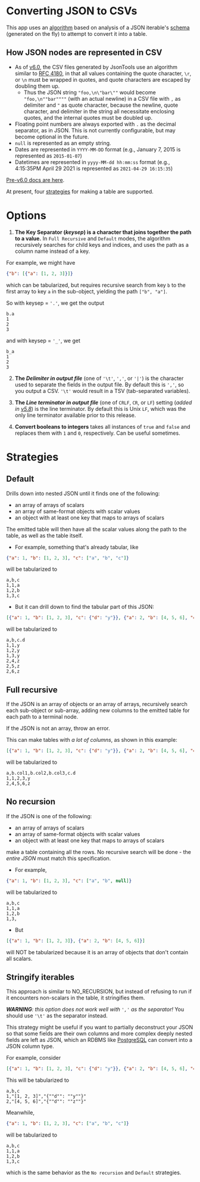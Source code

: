 # Converting JSON to CSVs #
This app uses an [algorithm](https://github.com/molsonkiko/JsonToolsNppPlugin/blob/main/JsonToolsNppPlugin/JSONTools/JsonTabularize.cs) based on analysis of a JSON iterable's [schema](https://github.com/molsonkiko/JsonToolsNppPlugin/blob/main/JsonToolsNppPlugin/JSONTools/JsonSchemaMaker.cs) (generated on the fly) to attempt to convert it into a table.


## How JSON nodes are represented in CSV ##
* As of [v6.0](/CHANGELOG.md#600---unreleased-2023-mm-dd), the CSV files generated by JsonTools use an algorithm similar to [RFC 4180](https://www.ietf.org/rfc/rfc4180.txt), in that all values containing the quote character, `\r`, or `\n` must be wrapped in quotes, and quote characters are escaped by doubling them up.
    * Thus the JSON string `"foo,\n\"bar\""` would become `"foo,\n""bar""""` (with an actual newline) in a CSV file with `,` as delimiter and `"` as quote character, because the newline, quote character, and delimiter in the string all necessitate enclosing quotes, and the internal quotes must be doubled up.
* Floating point numbers are always exported with `.` as the decimal separator, as in JSON. This is not currently configurable, but may become optional in the future.
* `null` is represented as an empty string.
* Dates are represented in `YYYY-MM-DD` format (e.g., January 7, 2015 is represented as `2015-01-07`)
* Datetimes are represented in `yyyy-MM-dd hh:mm:ss` format (e.g., 4:15:35PM April 29 2021 is represented as `2021-04-29 16:15:35`)

[Pre-v6.0 docs are here](https://github.com/molsonkiko/JsonToolsNppPlugin/blob/110cbb7d30c6a48cd2c7cfac3cb65534230b9c86/docs/json-to-csv.md).

At present, four [strategies](#strategies) for making a table are supported.

# Options #
1. __The Key Separator (*keysep*) is a character that joins together the path to a value.__ In `Full Recursive` and `Default` modes, the algorithm recursively searches for child keys and indices, and uses the path as a column name instead of a key.

For example, we might have 

```json
{"b": [{"a": [1, 2, 3]}]}
```
which can be tabularized, but requires recursive search from key `b` to the first array to key `a` in the sub-object, yielding the path
`["b", "a"]`.

 So with keysep = `'.'`, we get the output
```
b.a
1
2
3
```

and with keysep = `'_'`, we get
```
b_a
1
2
3
```

2. __The *Delimiter in output file*__ (one of `'\t'`, `','`, or `'|'`) is the character used to separate the fields in the output file. By default this is `','`, so you output a CSV. `'\t'` would result in a TSV (tab-separated variables).

3. __The *Line terminator in output file*__ (one of `CRLF`, `CR`, or `LF`) setting (*added in [v5.8](/CHANGELOG.md#580---2023-10-09)*) is the line terminator. By default this is Unix `LF`, which was the only line terminator available prior to this release.

4. __Convert booleans to integers__ takes all instances of `true` and `false` and replaces them with `1` and `0`, respectively. Can be useful sometimes.

# Strategies #
## Default ##
Drills down into nested JSON until it finds one of the following:
* an array of arrays of scalars
* an array of same-format objects with scalar values
* an object with at least one key that maps to arrays of scalars

The emitted table will then have all the scalar values along the path to the table, as well as the table itself.
* For example, something that's already tabular, like
```json
{"a": 1, "b": [1, 2, 3], "c": ["a", "b", "c"]}
```
will be tabularized to
```
a,b,c
1,1,a
1,2,b
1,3,c
```

* But it can drill down to find the tabular part of this JSON:
```json
[{"a": 1, "b": [1, 2, 3], "c": {"d": "y"}}, {"a": 2, "b": [4, 5, 6], "c": {"d": "z"}}]
```
will be tabularized to
```
a,b,c.d
1,1,y
1,2,y
1,3,y
2,4,z
2,5,z
2,6,z
```

## Full recursive ##
If the JSON is an array of objects or an array of arrays, recursively search each sub-object or sub-array, adding new columns to the emitted table for each path to a terminal node.

If the JSON is not an array, throw an error.

This can make tables with *a lot of columns*, as shown in this example:
```json
[{"a": 1, "b": [1, 2, 3], "c": {"d": "y"}}, {"a": 2, "b": [4, 5, 6], "c": {"d": "z"}}]
```
will be tabularized to
```
a,b.col1,b.col2,b.col3,c.d
1,1,2,3,y
2,4,5,6,z
```

## No recursion ##
If the JSON is one of the following:
* an array of arrays of scalars
* an array of same-format objects with scalar values
* an object with at least one key that maps to arrays of scalars

make a table containing all the rows. No recursive search will be done - the *entire JSON* must match this specification.

* For example, 
```json
{"a": 1, "b": [1, 2, 3], "c": ["a", "b", null]}
```
will be tabularized to
```
a,b,c
1,1,a
1,2,b
1,3,
```
* But
```json
[{"a": 1, "b": [1, 2, 3]}, {"a": 2, "b": [4, 5, 6]}]
```
will NOT be tabularized because it is an array of objects that don't contain all scalars.

## Stringify iterables ##

This approach is similar to NO_RECURSION, but instead of refusing to run if it encounters
non-scalars in the table, it stringifies them.

*__WARNING__: this option does not work well with `','` as the separator!* You should use `'\t'` as the separator instead.

This strategy might be useful if you want to partially deconstruct your JSON so that some fields are their own columns and more complex deeply nested fields are left as JSON, which an RDBMS like [PostgreSQL](https://www.postgresqltutorial.com/postgresql-tutorial/postgresql-json/) can convert into a JSON column type.

For example, consider
```json
[{"a": 1, "b": [1, 2, 3], "c": {"d": "y"}}, {"a": 2, "b": [4, 5, 6], "c": {"d": "z"}}]
```
This will be tabularized to
```
a,b,c
1,"[1, 2, 3]","{""d"": ""y""}"
2,"[4, 5, 6]","{""d"": ""z""}"
```
Meanwhile,
```json
{"a": 1, "b": [1, 2, 3], "c": ["a", "b", "c"]}
```
will be tabularized to
```
a,b,c
1,1,a
1,2,b
1,3,c
```
which is the same behavior as the `No recursion` and `Default` strategies.